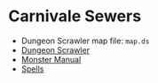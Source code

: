Carnivale Sewers
================

* Dungeon Scrawler map file: `map.ds`
* [Dungeon Scrawler](https://probabletrain.itch.io/dungeon-scrawl)
* [Monster Manual](https://donjon.bin.sh/5e/monsters/)
* [Spells](https://colinmarc.com/dndspells/)